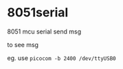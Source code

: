 8051serial
==========

8051 mcu serial send msg

to see msg

eg. use `picocom -b 2400 /dev/ttyUSB0`
 
 

